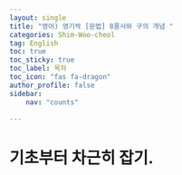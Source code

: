 ```yaml
---
layout: single
title: "영어) 영기싹 [문법] 8품사와 구의 개념 "
categories: Shim-Woo-cheol
tag: English
toc: true
toc_sticky: true
toc_label: 목차
toc_icon: "fas fa-dragon"
author_profile: false
sidebar:
    nav: "counts"

---
```


# 기초부터 차근히 잡기.

